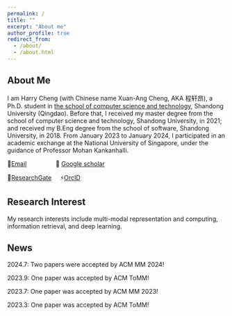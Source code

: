 ```yaml
---
permalink: /
title: ""
excerpt: "About me"
author_profile: true
redirect_from: 
  - /about/
  - /about.html
---
```


## About Me

I am Harry Cheng (with Chinese name Xuan-Ang Cheng, AKA 程轩昂), a Ph.D. student in [the school of computer science and technology](https://www.cs.sdu.edu.cn/), Shandong University (Qingdao). Before that, I received my master degree from the school of computer science and technology, Shandong University, in 2021; and received my B.Eng degree from the school of software, Shandong University, in 2018. From January 2023 to January 2024, I participated in an academic exchange at the National University of Singapore, under the guidance of Professor Mohan Kankanhalli.

🔭[Email](xacheng1996@gmail.com) &nbsp; &nbsp; &nbsp;  &nbsp; &nbsp; &nbsp; &nbsp; &nbsp;  🌱 [Google scholar](https://scholar.google.com/citations?hl=zh-CN&view_op=list_works&gmla=AJsN-F7qfNVLvo7amICQLDNACGMcAUvctpuGtmOQtIuwttks8zMY7TeCYN4P_Gsh_TLlrmh68lQQarLVK8lQo1nYOiZ-ThoZZ69Nj5scHgtJzKlVyQrg4AU&user=qhU1rPAAAAAJ)

👯[ResearchGate](https://www.researchgate.net/profile/Harry-Cheng-4)   &nbsp; &nbsp;       ⚡[OrcID](https://orcid.org/0000-0001-7436-0162)

## Research Interest

My research interests include multi-modal representation and computing, information retrieval, and deep learning.

## News
2024.7: Two papers were accepted by ACM MM 2024!

2023.9: One paper was accepted by ACM ToMM!

2023.7: One paper was accepted by ACM MM 2023!

2023.3: One paper was accepted by ACM ToMM!
